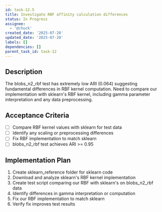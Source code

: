 ```yaml
---
id: task-12.5
title: Investigate RBF affinity calculation differences
status: In Progress
assignee:
  - '@chuck'
created_date: '2025-07-20'
updated_date: '2025-07-20'
labels: []
dependencies: []
parent_task_id: task-12
---
```


## Description

The blobs_n2_rbf test has extremely low ARI (0.064) suggesting fundamental differences in RBF kernel computation. Need to compare our implementation with sklearn's RBF kernel, including gamma parameter interpretation and any data preprocessing.

## Acceptance Criteria

- [ ] Compare RBF kernel values with sklearn for test data
- [ ] Identify any scaling or preprocessing differences
- [ ] Fix RBF implementation to match sklearn
- [ ] blobs_n2_rbf test achieves ARI >= 0.95

## Implementation Plan

1. Create sklearn_reference folder for sklearn code
2. Download and analyze sklearn's RBF kernel implementation
3. Create test script comparing our RBF with sklearn's on blobs_n2_rbf data
4. Identify differences in gamma interpretation or computation
5. Fix our RBF implementation to match sklearn
6. Verify fix improves test results
